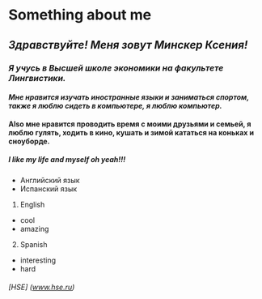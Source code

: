 # Something about me
## *Здравствуйте! Меня зовут Минскер Ксения!*
### _Я учусь в Высшей школе экономики на факультете Лингвистики._
#### ***Мне нравится изучать иностранные языки и заниматься спортом, также я люблю сидеть в компьютере, я люблю компьютер.***
**Also мне нравится проводить время с моими друзьями и семьей, я люблю гулять, ходить в кино, кушать и зимой кататься на коньках и сноуборде.**
##### **I like my life _and myself_ oh yeah!!!**
+ Английский язык
+ Испанский язык
 1. English
  + cool
  + amazing
2. Spanish
  + interesting
  + hard
###### [HSE] (www.hse.ru)
